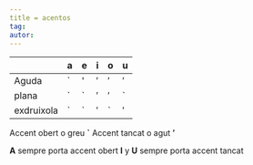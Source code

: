 ```yaml
---
title = acentos
tag:
autor:
---
```


|    |   a |    e|  i  | o   |   u |
|----|----|----|----|----|----|
| Aguda     |   `|   '|    ′|    ′|    ′|
| plana      |  `| `|   ′ |′   |   ` |
| exdruixola|  `| ` |   ′ |    `|  ′  |

Accent obert o greu **`**
Accent tancat o agut **′**

**A** sempre porta accent obert
**I** y **U** sempre porta accent tancat



